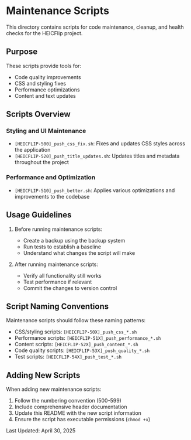 # Maintenance Scripts

This directory contains scripts for code maintenance, cleanup, and health checks for the HEICFlip project.

## Purpose

These scripts provide tools for:
- Code quality improvements
- CSS and styling fixes
- Performance optimizations
- Content and text updates

## Scripts Overview

### Styling and UI Maintenance

- `[HEICFLIP-500]_push_css_fix.sh`: Fixes and updates CSS styles across the application
- `[HEICFLIP-520]_push_title_updates.sh`: Updates titles and metadata throughout the project

### Performance and Optimization

- `[HEICFLIP-510]_push_better.sh`: Applies various optimizations and improvements to the codebase

## Usage Guidelines

1. Before running maintenance scripts:
   - Create a backup using the backup system
   - Run tests to establish a baseline
   - Understand what changes the script will make

2. After running maintenance scripts:
   - Verify all functionality still works
   - Test performance if relevant
   - Commit the changes to version control

## Script Naming Conventions

Maintenance scripts should follow these naming patterns:

- CSS/styling scripts: `[HEICFLIP-50X]_push_css_*.sh`
- Performance scripts: `[HEICFLIP-51X]_push_performance_*.sh`
- Content scripts: `[HEICFLIP-52X]_push_content_*.sh`
- Code quality scripts: `[HEICFLIP-53X]_push_quality_*.sh`
- Test scripts: `[HEICFLIP-54X]_push_test_*.sh`

## Adding New Scripts

When adding new maintenance scripts:

1. Follow the numbering convention (500-599)
2. Include comprehensive header documentation
3. Update this README with the new script information
4. Ensure the script has executable permissions (`chmod +x`)

Last Updated: April 30, 2025